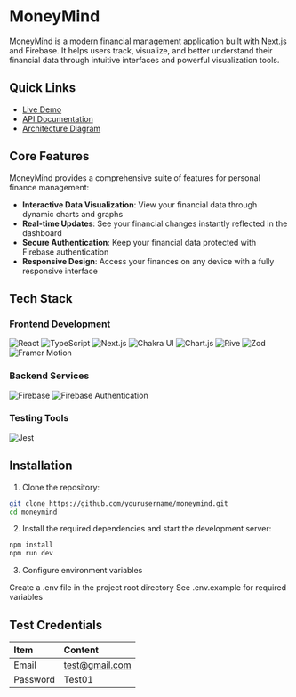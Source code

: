 # MoneyMind

MoneyMind is a modern financial management application built with Next.js and Firebase. It helps users track, visualize, and better understand their financial data through intuitive interfaces and powerful visualization tools.

## Quick Links

- [Live Demo](https://youyuhsuan.com/)
- [API Documentation](https://youyuhsuan.com/docs)
- [Architecture Diagram](https://www.figma.com/board/nAlgjGkHrUsvJVlxZ6LFbi/AccountForm-Information-Visualization-Web?t=x3vnJlQ4KttXn6Al-1)

## Core Features

MoneyMind provides a comprehensive suite of features for personal finance management:

- **Interactive Data Visualization**: View your financial data through dynamic charts and graphs
- **Real-time Updates**: See your financial changes instantly reflected in the dashboard
- **Secure Authentication**: Keep your financial data protected with Firebase authentication
- **Responsive Design**: Access your finances on any device with a fully responsive interface

## Tech Stack

### Frontend Development

<div align="left">
  <img src="https://img.shields.io/badge/React-61DAFB?style=for-the-badge&logo=react&logoColor=black" alt="React"/>
  <img src="https://img.shields.io/badge/TypeScript-3178C6?style=for-the-badge&logo=typescript&logoColor=white" alt="TypeScript"/>
  <img src="https://img.shields.io/badge/Next.js-000000?style=for-the-badge&logo=next.js&logoColor=white" alt="Next.js"/>
  <img src="https://img.shields.io/badge/Chakra_UI-319795?style=for-the-badge&logo=chakra-ui&logoColor=white" alt="Chakra UI"/>
  <img src="https://img.shields.io/badge/Chart.js-FF6384?style=for-the-badge&logo=chart.js&logoColor=white" alt="Chart.js"/>
  <img src="https://img.shields.io/badge/Rive-FF4154?style=for-the-badge&logo=r&logoColor=white" alt="Rive"/>
  <img src="https://img.shields.io/badge/Zod-3068B7?style=for-the-badge&logo=zod&logoColor=white" alt="Zod"/>
  <img src="https://img.shields.io/badge/Framer_Motion-0055FF?style=for-the-badge&logo=framer&logoColor=white" alt="Framer Motion"/>
</div>

### Backend Services

<div align="left">
  <img src="https://img.shields.io/badge/Firebase-FFCA28?style=for-the-badge&logo=firebase&logoColor=black" alt="Firebase"/>
    <img src="https://img.shields.io/badge/Firebase_Authentication-FFCA28?style=for-the-badge&logo=firebase&logoColor=black" alt="Firebase Authentication"/>
</div>

### Testing Tools

<div align="left">
  <img src="https://img.shields.io/badge/Jest-C21325?style=for-the-badge&logo=jest&logoColor=white" alt="Jest"/>
</div>

## Installation

1. Clone the repository:

```bash
git clone https://github.com/yourusername/moneymind.git
cd moneymind
```

2. Install the required dependencies and start the development server:

```bash
npm install
npm run dev
```

3. Configure environment variables

Create a .env file in the project root directory
See .env.example for required variables

## Test Credentials

| Item     | Content        |
| :------- | :------------- |
| Email    | test@gmail.com |
| Password | Test01         |
